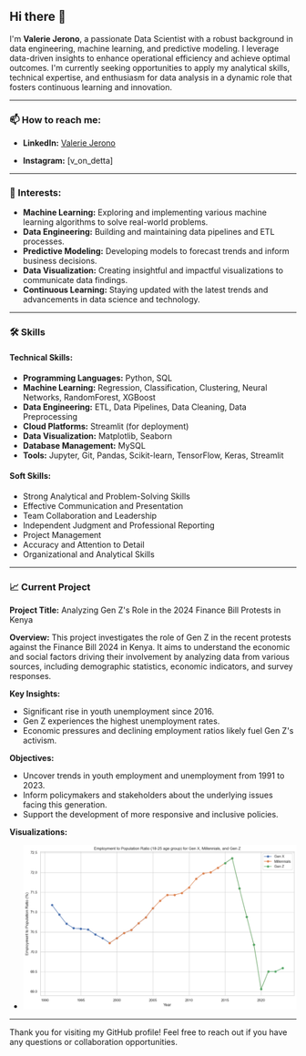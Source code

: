 ## Hi there 👋

I'm **Valerie Jerono**, a passionate Data Scientist with a robust background in data engineering, machine learning, and predictive modeling. I leverage data-driven insights to enhance operational efficiency and achieve optimal outcomes. I'm currently seeking opportunities to apply my analytical skills, technical expertise, and enthusiasm for data analysis in a dynamic role that fosters continuous learning and innovation.

---

### 📫 How to reach me:
- **LinkedIn:** [Valerie Jerono](https://www.linkedin.com/in/valerie-jerono)

- **Instagram:** [v_on_detta]

---

### 🌟 Interests:
- **Machine Learning:** Exploring and implementing various machine learning algorithms to solve real-world problems.
- **Data Engineering:** Building and maintaining data pipelines and ETL processes.
- **Predictive Modeling:** Developing models to forecast trends and inform business decisions.
- **Data Visualization:** Creating insightful and impactful visualizations to communicate data findings.
- **Continuous Learning:** Staying updated with the latest trends and advancements in data science and technology.

---

### 🛠 Skills

#### Technical Skills:
- **Programming Languages:** Python, SQL
- **Machine Learning:** Regression, Classification, Clustering, Neural Networks, RandomForest, XGBoost
- **Data Engineering:** ETL, Data Pipelines, Data Cleaning, Data Preprocessing
- **Cloud Platforms:** Streamlit (for deployment)
- **Data Visualization:** Matplotlib, Seaborn
- **Database Management:** MySQL
- **Tools:** Jupyter, Git, Pandas, Scikit-learn, TensorFlow, Keras, Streamlit

#### Soft Skills:
- Strong Analytical and Problem-Solving Skills
- Effective Communication and Presentation
- Team Collaboration and Leadership
- Independent Judgment and Professional Reporting
- Project Management
- Accuracy and Attention to Detail
- Organizational and Analytical Skills

---

### 📈 Current Project

**Project Title:** Analyzing Gen Z's Role in the 2024 Finance Bill Protests in Kenya

**Overview:** This project investigates the role of Gen Z in the recent protests against the Finance Bill 2024 in Kenya. It aims to understand the economic and social factors driving their involvement by analyzing data from various sources, including demographic statistics, economic indicators, and survey responses.

**Key Insights:**
- Significant rise in youth unemployment since 2016.
- Gen Z experiences the highest unemployment rates.
- Economic pressures and declining employment ratios likely fuel Gen Z's activism.

**Objectives:**
- Uncover trends in youth employment and unemployment from 1991 to 2023.
- Inform policymakers and stakeholders about the underlying issues facing this generation.
- Support the development of more responsive and inclusive policies.

**Visualizations:**
- ![Visualization](empz.png)

---

Thank you for visiting my GitHub profile! Feel free to reach out if you have any questions or collaboration opportunities.
